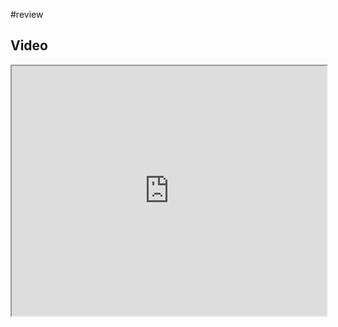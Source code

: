#review 
## Video

<iframe src="https://www.youtube.com/embed/IXZ6kr4VHQw?start=14&end=27" width="100%" height="400"></iframe>
